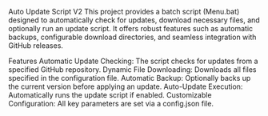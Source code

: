 Auto Update Script V2
This project provides a batch script (Menu.bat) designed to automatically check for updates, download necessary files, and optionally run an update script. It offers robust features such as automatic backups, configurable download directories, and seamless integration with GitHub releases.

Features
Automatic Update Checking: The script checks for updates from a specified GitHub repository.
Dynamic File Downloading: Downloads all files specified in the configuration file.
Automatic Backup: Optionally backs up the current version before applying an update.
Auto-Update Execution: Automatically runs the update script if enabled.
Customizable Configuration: All key parameters are set via a config.json file.
